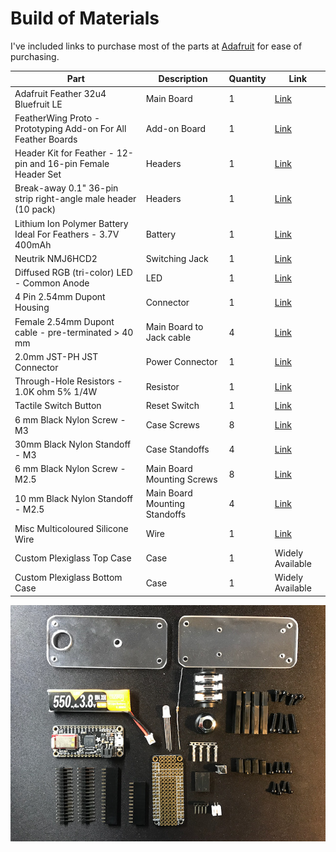 # Build of Materials
I've included links to purchase most of the parts at [Adafruit](https://www.adafruit.com/) for ease of purchasing.

| Part | Description | Quantity | Link |
| --- | --- | --- | --- |
| Adafruit Feather 32u4 Bluefruit LE | Main Board | 1 | [Link](https://www.adafruit.com/product/2829) | 
| FeatherWing Proto - Prototyping Add-on For All Feather Boards | Add-on Board | 1 | [Link](https://www.adafruit.com/product/2884) |
| Header Kit for Feather - 12-pin and 16-pin Female Header Set | Headers | 1 | [Link](https://www.adafruit.com/product/2886) |
| Break-away 0.1" 36-pin strip right-angle male header (10 pack) | Headers | 1 | [Link](https://www.adafruit.com/product/1540) | 
| Lithium Ion Polymer Battery Ideal For Feathers - 3.7V 400mAh | Battery | 1 | [Link](https://www.adafruit.com/product/3898) |
| Neutrik NMJ6HCD2 | Switching Jack | 1 | [Link](https://www.neutrik.com/en/product/nmj6hcd2)|
| Diffused RGB (tri-color) LED - Common Anode | LED | 1 | [Link](https://www.adafruit.com/product/159) |
| 4 Pin 2.54mm Dupont Housing | Connector | 1 | [Link](https://www.adafruit.com/product/3145) |
| Female 2.54mm Dupont cable - pre-terminated > 40 mm| Main Board to Jack cable | 4 | [Link](https://www.adafruit.com/product/3141) | 
| 2.0mm JST-PH JST Connector | Power Connector | 1 | [Link](https://www.adafruit.com/product/4422) |
| Through-Hole Resistors - 1.0K ohm 5% 1/4W | Resistor | 1 | [Link](https://www.adafruit.com/product/4294) |
| Tactile Switch Button | Reset Switch | 1 | [Link](https://www.adafruit.com/product/1119) |
| 6 mm Black Nylon Screw - M3 | Case Screws | 8 | [Link](https://www.adafruit.com/product/4685) |
| 30mm Black Nylon Standoff - M3 | Case Standoffs | 4 | [Link](https://www.adafruit.com/product/4685) |
| 6 mm Black Nylon Screw - M2.5 | Main Board Mounting Screws | 8 | [Link](https://www.adafruit.com/product/3299) |
| 10 mm Black Nylon Standoff - M2.5 | Main Board Mounting Standoffs | 4 | [Link](https://www.adafruit.com/product/3299) |
| Misc Multicoloured Silicone Wire | Wire | 1 | [Link](https://www.adafruit.com/product/1970) | 
| Custom Plexiglass Top Case | Case | 1 | Widely Available |
| Custom Plexiglass Bottom Case | Case | 1 | Widely Available |

![Part List](https://github.com/joshmarvel/MorseItBLE/blob/master/Parts.jpeg?raw=true)
